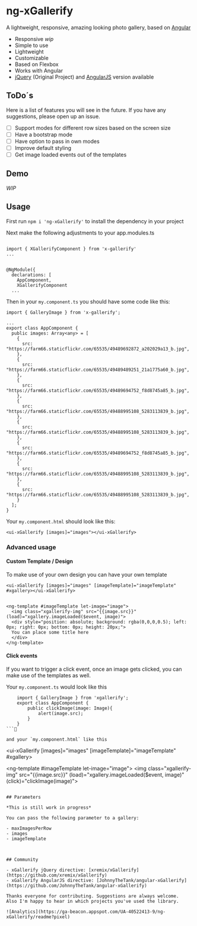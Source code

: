 # ng-xGallerify

A lightweight, responsive, amazing looking photo gallery, based on [Angular](https://angular.io/)

- Responsive *wip*
- Simple to use
- Lightweight
- Customizable
- Based on Flexbox
- Works with Angular
- [jQuery](https://github.com/xremix/xGallerify) (Original Project) and [AngularJS](https://github.com/JohnnyTheTank/angular-xGallerify) version available


## ToDo´s

Here is a list of features you will see in the future. If you have any suggestions, please open up an issue.

- [ ] Support modes for different row sizes based on the screen size
- [ ] Have a bootstrap mode
- [ ] Have option to pass in own modes
- [ ] Improve default styling
- [ ] Get image loaded events out of the templates

## Demo

*WIP*

## Usage

First run `npm i 'ng-xGallerify'` to install the dependency in your project

Next make the following adjustments to your app.modules.ts

```

import { XGallerifyComponent } from 'x-gallerify'
...


@NgModule({
  declarations: [
    AppComponent,
    XGallerifyComponent
  ...

```

Then in your `my.component.ts` you should have some code like this:

```
import { GalleryImage } from 'x-gallerify';

...
export class AppComponent {
  public images: Array<any> = [
    {
      src: "https://farm66.staticflickr.com/65535/49489692872_a202029a13_b.jpg",
    },
    {
      src: "https://farm66.staticflickr.com/65535/49489489251_21a1775a60_b.jpg",
    },
    {
      src: "https://farm66.staticflickr.com/65535/49489694752_f8d8745a85_b.jpg",
    },
    {
      src: "https://farm66.staticflickr.com/65535/49488995108_5283113839_b.jpg",
    },
    {
      src: "https://farm66.staticflickr.com/65535/49488995108_5283113839_b.jpg",
    },
    {
      src: "https://farm66.staticflickr.com/65535/49489694752_f8d8745a85_b.jpg",
    },
    {
      src: "https://farm66.staticflickr.com/65535/49488995108_5283113839_b.jpg",
    },
    {
      src: "https://farm66.staticflickr.com/65535/49488995108_5283113839_b.jpg",
    }
  ];
}

```

Your `my.component.html` should look like this:

```
<ui-xGallerify [images]="images"></ui-xGallerify>
```

### Advanced usage


#### Custom Template / Design

To make use of your own design you can have your own template

```
<ui-xGallerify [images]="images" [imageTemplate]="imageTemplate" #xgallery></ui-xGallerify>


<ng-template #imageTemplate let-image="image">
  <img class="xgallerify-img" src="{{image.src}}" (load)="xgallery.imageLoaded($event, image)">
  <div style="position: absolute; background: rgba(0,0,0,0.5); left: 0px; right: 0px; bottom: 0px; height: 20px;">
  You can place some title here
  </div>
</ng-template>

```

#### Click events

If you want to trigger a click event, once an image gets clicked, you can make use of the templates as well.

Your `my.component.ts` would look like this

```
    import { GalleryImage } from 'xgallerify';
    export class AppComponent {
        public clickImage(image: Image){
            alert(image.src);
        }
    }
```

and your `my.component.html` like this

```
<ui-xGallerify [images]="images" [imageTemplate]="imageTemplate" #xgallery></ui-xGallerify>

<ng-template #imageTemplate let-image="image">
  <img class="xgallerify-img" src="{{image.src}}" (load)="xgallery.imageLoaded($event, image)" (click)="clickImage(image)">
</ng-template>
```

## Parameters

*This is still work in progress*

You can pass the following parameter to a gallery:

- maxImagesPerRow
- images
- imageTemplate



## Community

- xGallerify jQuery directive: [xremix/xGallerify](https://github.com/xremix/xGallerify)
- xGallerify AngularJS directive: [JohnnyTheTank/angular-xGallerify](https://github.com/JohnnyTheTank/angular-xGallerify)

Thanks everyone for contributing. Suggestions are always welcome.  
Also I'm happy to hear in which projects you've used the library.

![Analytics](https://ga-beacon.appspot.com/UA-40522413-9/ng-xGallerify/readme?pixel)